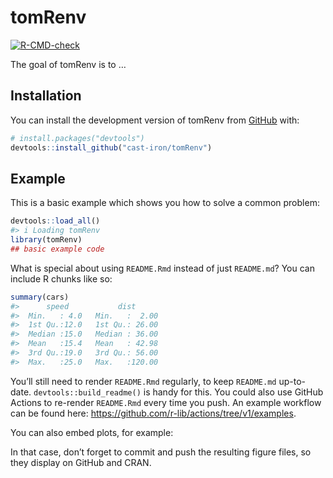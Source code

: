 
<!-- README.md is generated from README.Rmd. Please edit that file -->

# tomRenv

<!-- badges: start -->

[![R-CMD-check](https://github.com/cast-iron/tomRenv/workflows/R-CMD-check/badge.svg)](https://github.com/cast-iron/tomRenv/actions)
<!-- badges: end -->

The goal of tomRenv is to …

## Installation

You can install the development version of tomRenv from
[GitHub](https://github.com/) with:

``` r
# install.packages("devtools")
devtools::install_github("cast-iron/tomRenv")
```

## Example

This is a basic example which shows you how to solve a common problem:

``` r
devtools::load_all()
#> i Loading tomRenv
library(tomRenv)
## basic example code
```

What is special about using `README.Rmd` instead of just `README.md`?
You can include R chunks like so:

``` r
summary(cars)
#>      speed           dist       
#>  Min.   : 4.0   Min.   :  2.00  
#>  1st Qu.:12.0   1st Qu.: 26.00  
#>  Median :15.0   Median : 36.00  
#>  Mean   :15.4   Mean   : 42.98  
#>  3rd Qu.:19.0   3rd Qu.: 56.00  
#>  Max.   :25.0   Max.   :120.00
```

You’ll still need to render `README.Rmd` regularly, to keep `README.md`
up-to-date. `devtools::build_readme()` is handy for this. You could also
use GitHub Actions to re-render `README.Rmd` every time you push. An
example workflow can be found here:
<https://github.com/r-lib/actions/tree/v1/examples>.

You can also embed plots, for example:

In that case, don’t forget to commit and push the resulting figure
files, so they display on GitHub and CRAN.
